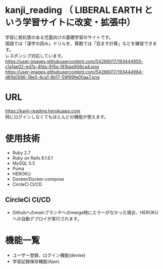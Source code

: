 # kanji_reading  （ LIBERAL EARTH という学習サイトに改変・拡張中）

学習に抵抗感のある児童向けの基礎学習のサイトです。<br>
国語では「漢字の読み」ドリルを、算数では「百ます計算」などを練習できます。<br>
レスポンシブ対応しています。<br>
https://user-images.githubusercontent.com/54266017/193444950-c1a1ae02-ed7a-4fda-915a-f81bae906ca4.png<br>
https://user-images.githubusercontent.com/54266017/193444984-d81b0586-18e5-4ca1-8b17-59f99fe00aa7.png


# URL
https://kanji-reading.herokuapp.com<br>
特にログインしなくてもほとんどの機能が使えます。

# 使用技術
- Ruby 2.7
- Ruby on Rails 6.1.6.1
- MySQL 5.5
- Puma
- HEROKU
- Docker/Docker-compose
- CircleCi CI/CD

## CircleCi CI/CD
- Githubへのmainブランチへのmerge時にエラーがなかった場合、HEROKUへの自動デプロイが実行されます。

# 機能一覧
- ユーザー登録、ログイン機能(devise)
- 学習記録保存機能(Ajax)
